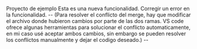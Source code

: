 Proyecto de ejemplo
Esta es una nueva funcionalidad.
Corregir un error en la funcionalidad.
-- (Para resolver el conflicto del merge, hay que modificar el archivo donde hubieron cambios por parte de las dos ramas. VS code ofrece algunas herramientas para solucionar el conflicto automaticamente, en mi caso usé aceptar ambos cambios, sin embargo se pueden resolver los conflictos manualmente y dejar el codigo deseado.) --